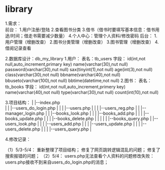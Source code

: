 # library

1.需求：<br>
	前台：
		1.用户注册/登陆
		2.查看图书分类
		3.借书（借书时要填写基本信息：借书用途/时间；借走书需要减少数量）
		4.个人中心：管理个人资料/修改密码
	后台：
		1.用户管理（增删改查）
		2.图书分类管理（增删改查）
		3.图书管理（增删改查）
		4.借阅记录查看


2.数据库设计：db_my_library
	1.用户：
		表名：tb_users
		字段：	id(int,not null,auto_increment,primary key)
			name(varchar(30),nut null)
			password(varchar(30),nut null)
			sax(tinyint(1),not null)
			age(int(3),not null)
			class(varchar(30),not null)
			bbname(varchar(40),not null)
			bbuseto(varchar(100),not null)
			bbtime(datetime,not null)
	2.图书：
		表名：tb_books
		字段：	id(int,not null,auto_increment,primery key)
			name(varchar(40),not null)
			type(varchar(30),nut null)
			count(int(10),not null)


3.项目结构：
	|
	|--index.php	 
	|      |
	       |--users_do_login.php
	       |             |
	       |             |--users.php
	       |             |
               |
	       |--users_reg.php
	       |
               |
	       |--manager_login.php
	       |           |
	                   |--books_look.php
			   |         |
			   |         |--books_add.php
			   |         |
			   |         |--books_update.php 
			   |         |
			   |         |--books_delete.php
			   |         |
			   |
			   |
			   |
			   |--books_query.php
			   |
			   |--users_look.php
			   |         |
			   |         |--users_add.php
			   |         |
			   |         |--users_update.php 
			   |         |
			   |         |--users_delete.php
			   |         |
			   |
			   |--users_query.php
                           |


4.修改记录：
  
  （1）5/3-5/4：
      重新整理了项目结构；
      修复了网页跳转逻辑混乱的问题；
      修复了搜索报错的问题；
  （2）5/4：
      users.php无法查看个人资料的问题修改失败：users.php接收不到来自users_do_login.php的消息；
